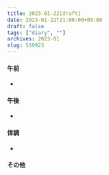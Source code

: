 ```yaml
---
title: 2023-01-22[draft]
date: 2023-01-22T21:00:00+09:00
draft: false
tags: ["diary", ""]
archives: 2023-01
slug: 559923
---
```

#### 午前
- 
#### 午後
- 
#### 体調
- 
#### その他